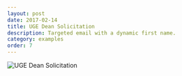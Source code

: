 ```yaml
---
layout: post
date: 2017-02-14
title: UGE Dean Solicitation
description: Targeted email with a dynamic first name.
category: examples
order: 7
---
```


![UGE Dean Solicitation]({{site.image_path}}/{{page.category}}/deansletter.jpg)

